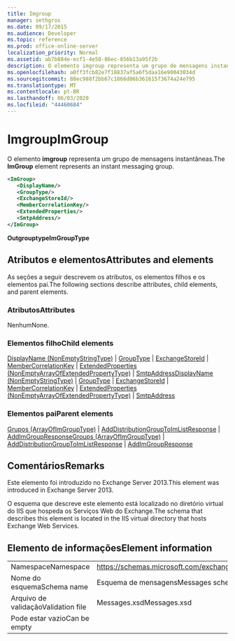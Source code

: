 ```yaml
---
title: Imgroup
manager: sethgros
ms.date: 09/17/2015
ms.audience: Developer
ms.topic: reference
ms.prod: office-online-server
localization_priority: Normal
ms.assetid: ab7b884e-ecf1-4e58-86ec-856b13a95f2b
description: O elemento imgroup representa um grupo de mensagens instantâneas.
ms.openlocfilehash: a0ff3fcb82e7f18837af5a6f5daa16e90043034d
ms.sourcegitcommit: 88ec988f2bb67c1866d06b361615f3674a24e795
ms.translationtype: MT
ms.contentlocale: pt-BR
ms.lasthandoff: 06/03/2020
ms.locfileid: "44460684"
---
```

# <a name="imgroup"></a><span data-ttu-id="42be1-103">Imgroup</span><span class="sxs-lookup"><span data-stu-id="42be1-103">ImGroup</span></span>

<span data-ttu-id="42be1-104">O elemento **imgroup** representa um grupo de mensagens instantâneas.</span><span class="sxs-lookup"><span data-stu-id="42be1-104">The **ImGroup** element represents an instant messaging group.</span></span> 
  
```XML
<ImGroup>
   <DisplayName/>
   <GroupType/>
   <ExchangeStoreId/>
   <MemberCorrelationKey/>
   <ExtendedProperties/>
   <SmtpAddress/>
</ImGroup>
```

 <span data-ttu-id="42be1-105">**Outgrouptype**</span><span class="sxs-lookup"><span data-stu-id="42be1-105">**ImGroupType**</span></span>
## <a name="attributes-and-elements"></a><span data-ttu-id="42be1-106">Atributos e elementos</span><span class="sxs-lookup"><span data-stu-id="42be1-106">Attributes and elements</span></span>

<span data-ttu-id="42be1-107">As seções a seguir descrevem os atributos, os elementos filhos e os elementos pai.</span><span class="sxs-lookup"><span data-stu-id="42be1-107">The following sections describe attributes, child elements, and parent elements.</span></span>
  
### <a name="attributes"></a><span data-ttu-id="42be1-108">Atributos</span><span class="sxs-lookup"><span data-stu-id="42be1-108">Attributes</span></span>

<span data-ttu-id="42be1-109">Nenhum</span><span class="sxs-lookup"><span data-stu-id="42be1-109">None.</span></span>
  
### <a name="child-elements"></a><span data-ttu-id="42be1-110">Elementos filho</span><span class="sxs-lookup"><span data-stu-id="42be1-110">Child elements</span></span>

<span data-ttu-id="42be1-111">[DisplayName (NonEmptyStringType)](displayname-nonemptystringtype.md)  |  [GroupType](grouptype.md)  |  [ExchangeStoreId](exchangestoreid.md)  |  [MemberCorrelationKey](membercorrelationkey.md)  |  [ExtendedProperties (NonEmptyArrayOfExtendedPropertyType)](extendedproperties-nonemptyarrayofextendedpropertytype.md)  |  [SmtpAddress](smtpaddress.md)</span><span class="sxs-lookup"><span data-stu-id="42be1-111">[DisplayName (NonEmptyStringType)](displayname-nonemptystringtype.md) | [GroupType](grouptype.md) | [ExchangeStoreId](exchangestoreid.md) | [MemberCorrelationKey](membercorrelationkey.md) | [ExtendedProperties (NonEmptyArrayOfExtendedPropertyType)](extendedproperties-nonemptyarrayofextendedpropertytype.md) | [SmtpAddress](smtpaddress.md)</span></span>
  
### <a name="parent-elements"></a><span data-ttu-id="42be1-112">Elementos pai</span><span class="sxs-lookup"><span data-stu-id="42be1-112">Parent elements</span></span>

<span data-ttu-id="42be1-113">[Grupos (ArrayOfImGroupType)](groups-arrayofimgrouptype.md)  |  [AddDistributionGroupToImListResponse](adddistributiongrouptoimlistresponse.md)  |  [AddImGroupResponse](addimgroupresponse.md)</span><span class="sxs-lookup"><span data-stu-id="42be1-113">[Groups (ArrayOfImGroupType)](groups-arrayofimgrouptype.md) | [AddDistributionGroupToImListResponse](adddistributiongrouptoimlistresponse.md) | [AddImGroupResponse](addimgroupresponse.md)</span></span>
  
## <a name="remarks"></a><span data-ttu-id="42be1-114">Comentários</span><span class="sxs-lookup"><span data-stu-id="42be1-114">Remarks</span></span>

<span data-ttu-id="42be1-115">Este elemento foi introduzido no Exchange Server 2013.</span><span class="sxs-lookup"><span data-stu-id="42be1-115">This element was introduced in Exchange Server 2013.</span></span>
  
<span data-ttu-id="42be1-116">O esquema que descreve este elemento está localizado no diretório virtual do IIS que hospeda os Serviços Web do Exchange.</span><span class="sxs-lookup"><span data-stu-id="42be1-116">The schema that describes this element is located in the IIS virtual directory that hosts Exchange Web Services.</span></span>
  
## <a name="element-information"></a><span data-ttu-id="42be1-117">Elemento de informações</span><span class="sxs-lookup"><span data-stu-id="42be1-117">Element information</span></span>

|||
|:-----|:-----|
|<span data-ttu-id="42be1-118">Namespace</span><span class="sxs-lookup"><span data-stu-id="42be1-118">Namespace</span></span>  <br/> |https://schemas.microsoft.com/exchange/services/2006/messages  <br/> |
|<span data-ttu-id="42be1-119">Nome do esquema</span><span class="sxs-lookup"><span data-stu-id="42be1-119">Schema name</span></span>  <br/> |<span data-ttu-id="42be1-120">Esquema de mensagens</span><span class="sxs-lookup"><span data-stu-id="42be1-120">Messages schema</span></span>  <br/> |
|<span data-ttu-id="42be1-121">Arquivo de validação</span><span class="sxs-lookup"><span data-stu-id="42be1-121">Validation file</span></span>  <br/> |<span data-ttu-id="42be1-122">Messages.xsd</span><span class="sxs-lookup"><span data-stu-id="42be1-122">Messages.xsd</span></span>  <br/> |
|<span data-ttu-id="42be1-123">Pode estar vazio</span><span class="sxs-lookup"><span data-stu-id="42be1-123">Can be empty</span></span>  <br/> ||
   

